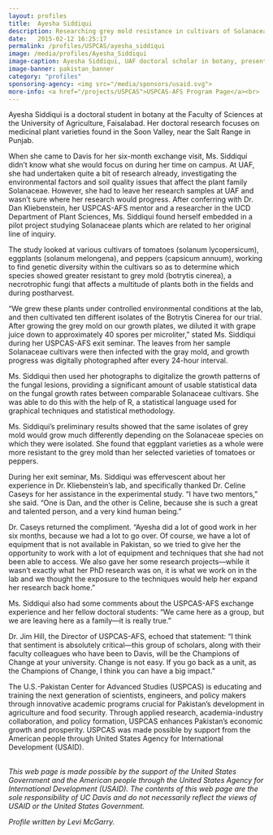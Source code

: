 ```yaml
---
layout: profiles
title:  Ayesha Siddiqui
description: Researching grey mold resistance in cultivars of Solanaceae species while at UC Davis.
date:   2015-02-12 16:25:17
permalink: /profiles/USPCAS/ayesha_siddiqui
image: /media/profiles/Ayesha_Siddiqui
image-caption: Ayesha Siddiqui, UAF doctoral scholar in botany, presents at her USPCAS-AFS exit seminar.
image-banner: pakistan_banner
category: "profiles"
sponsoring-agency: <img src="/media/sponsors/usaid.svg">
more-info: <a href="/projects/USPCAS">USPCAS-AFS Program Page</a><br>
---
```

Ayesha Siddiqui is a doctoral student in botany at the Faculty of Sciences at the University of Agriculture, Faisalabad. Her doctoral research focuses on medicinal plant varieties found in the Soon Valley, near the Salt Range in Punjab. <br>

When she came to Davis for her six-month exchange visit, Ms. Siddiqui didn’t know what she would focus on during her time on campus. At UAF, she had undertaken quite a bit of research already, investigating the environmental factors and soil quality issues that affect the plant family Solanaceae. However, she had to leave her research samples at UAF and wasn’t sure where her research would progress. After conferring with Dr. Dan Kliebenstein, her USPCAS-AFS mentor and a researcher in the UCD Department of Plant Sciences, Ms. Siddiqui found herself embedded in a pilot project studying Solanaceae plants which are related to her original line of inquiry.  <br>

The study looked at various cultivars of tomatoes (solanum lycopersicum), eggplants (solanum melongena), and peppers (capsicum annuum), working to find genetic diversity within the cultivars so as to determine which species showed greater resistant to grey mold (botrytis cinerea), a necrotrophic fungi that affects a multitude of plants both in the fields and during postharvest. <br>

“We grew these plants under controlled environmental conditions at the lab, and then cultivated ten different isolates of the Botrytis Cinerea for our trial. After growing the grey mold on our growth plates, we diluted it with grape juice down to approximately 40 spores per microliter,” stated Ms. Siddiqui during her USPCAS-AFS exit seminar. The leaves from her sample Solanaceae cultivars were then infected with the gray mold, and growth progress was digitally photographed after every 24-hour interval. <br>

Ms. Siddiqui then used her photographs to digitalize the growth patterns of the fungal lesions, providing a significant amount of usable statistical data on the fungal growth rates between comparable Solanaceae cultivars. She was able to do this with the help of R, a statistical language used for graphical techniques and statistical methodology. <br>

Ms. Siddiqui’s preliminary results showed that the same isolates of grey mold would grow much differently depending on the Solanaceae species on which they were isolated. She found that eggplant varieties as a whole were more resistant to the grey mold than her selected varieties of tomatoes or peppers. <br>

During her exit seminar, Ms. Siddiqui was effervescent about her experience in Dr. Kliebenstein’s lab, and specifically thanked Dr. Celine Caseys for her assistance in the experimental study. “I have two mentors,” she said.  “One is Dan, and the other is Celine, because she is such a great and talented person, and a very kind human being.” <br>

Dr. Caseys returned the compliment. “Ayesha did a lot of good work in her six months, because we had a lot to go over.  Of course, we have a lot of equipment that is not available in Pakistan, so we tried to give her the opportunity to work with a lot of equipment and techniques that she had not been able to access. We also gave her some research projects—while it wasn’t exactly what her PhD research was on, it is what we work on in the lab and we thought the exposure to the techniques would help her expand her research back home.” <br>

Ms. Siddiqui also had some comments about the USPCAS-AFS exchange experience and her fellow doctoral students: “We came here as a group, but we are leaving here as a family—it is really true.” <br>

Dr. Jim Hill, the Director of USPCAS-AFS, echoed that statement: “I think that sentiment is absolutely critical—this group of scholars, along with their faculty colleagues who have been to Davis, will be the Champions of Change at your university. Change is not easy. If you go back as a unit, as the Champions of Change, I think you can have a big impact.” <br>


The U.S.-Pakistan Center for Advanced Studies (USPCAS) is educating and training the next generation of scientists, engineers, and policy makers through innovative academic programs crucial for Pakistan’s development in agriculture and food security. Through applied research, academia-industry collaboration, and policy formation, USPCAS enhances Pakistan’s economic growth and prosperity. USPCAS was made possible by support from the American people through United States Agency for International Development (USAID). <br>
<br>

<i>This web page is made possible by the support of the United States Government and the American people through the United States Agency for International Development (USAID). The contents of this web page are the sole responsibility of UC Davis and do not necessarily reflect the views of USAID or the United States Government.</i><br>

<p><i>Profile written by Levi McGarry.</i></p>
